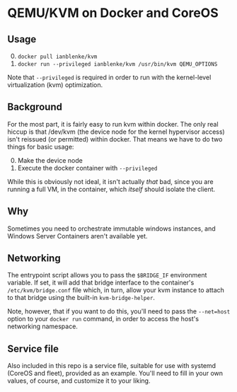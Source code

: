 # QEMU/KVM on Docker and CoreOS

## Usage

0. `docker pull ianblenke/kvm`
0. `docker run --privileged ianblenke/kvm /usr/bin/kvm QEMU_OPTIONS`

Note that `--privileged` is required in order to run with the kernel-level virtualization (kvm) optimization.


## Background
For the most part, it is fairly easy to run kvm within docker.  The only real hiccup is that /dev/kvm (the device node for the kernel hypervisor access) isn't reissued (or permitted) within docker.  That means we have to do two things for basic usage:

0.  Make the device node
0.  Execute the docker container with `--privileged`

While this is obviously not ideal, it isn't actually _that_ bad, since you are running a full VM, in the container, which _itself_ should isolate the client.

## Why

Sometimes you need to orchestrate immutable windows instances, and Windows Server Containers aren't available yet.

## Networking

The entrypoint script allows you to pass the `$BRIDGE_IF` environment variable.  If set, it will add that bridge interface to the container's `/etc/kvm/bridge.conf` file which, in turn, allow your kvm instance to attach to that bridge using the built-in `kvm-bridge-helper`.

Note, however, that if you want to do this, you'll need to pass the `--net=host` option to your `docker run` command, in order to access the host's networking namespace.

## Service file

Also included in this repo is a service file, suitable for use with systemd (CoreOS and fleet), provided as an example.  You'll need to fill in your own values, of course, and customize it to your liking.

